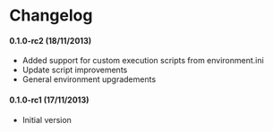 # Changelog 

#### 0.1.0-rc2 (18/11/2013)

- Added support for custom execution scripts from environment.ini
- Update script improvements
- General environment upgradements

#### 0.1.0-rc1 (17/11/2013)

- Initial version
